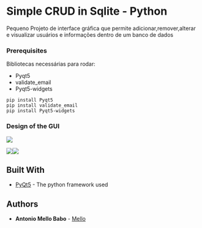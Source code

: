 # Simple CRUD in Sqlite - Python

Pequeno Projeto de interface gráfica que permite adicionar,remover,alterar e visualizar usuários e informações dentro de um
banco de dados

### Prerequisites

Bibliotecas necessárias para rodar:
* Pyqt5 
* validate_email
* Pyqt5-widgets

 ```pip install Pyqt5```  
```pip install validate_email```  
```pip install Pyqt5-widgets```  


### Design of the GUI

![](images/interno.png)
  
![](images/login.png)![](images/cadastro.png)


## Built With

* [PyQt5](https://doc.bccnsoft.com/docs/PyQt5/) - The python framework used


## Authors

* **Antonio Mello Babo**  - [Mello](https://github.com/MelloTonio)

